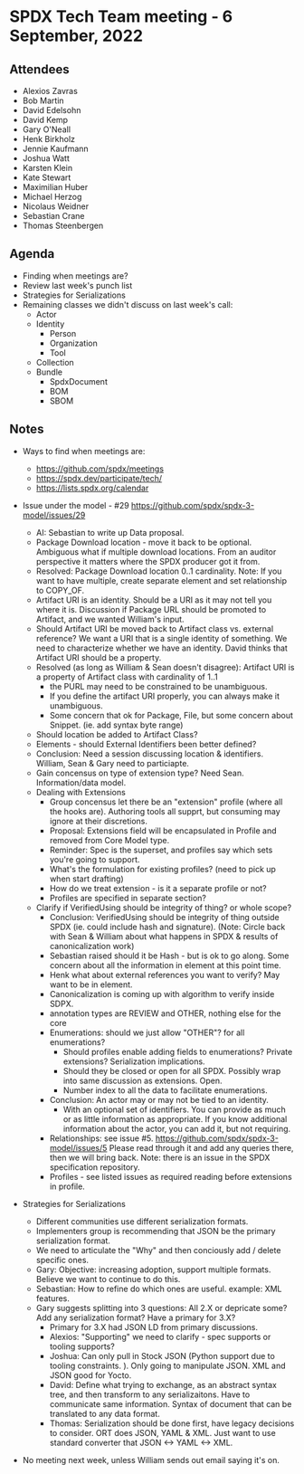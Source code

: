 # SPDX Tech Team meeting - 6 September, 2022

## Attendees

* Alexios Zavras
* Bob Martin
* David Edelsohn
* David Kemp
* Gary O'Neall
* Henk Birkholz
* Jennie Kaufmann
* Joshua Watt
* Karsten Klein
* Kate Stewart
* Maximilian Huber
* Michael Herzog
* Nicolaus Weidner
* Sebastian Crane
* Thomas Steenbergen


## Agenda

* Finding when meetings are?
* Review last week's punch list
* Strategies for Serializations
* Remaining classes we didn't discuss on last week's call:
  * Actor
  * Identity
    * Person
    * Organization
    * Tool
  * Collection
  * Bundle
    * SpdxDocument
    * BOM
    * SBOM

## Notes

* Ways to find when meetings are:
    * https://github.com/spdx/meetings
    * https://spdx.dev/participate/tech/
    * https://lists.spdx.org/calendar

* Issue under the model - #29 https://github.com/spdx/spdx-3-model/issues/29
  * AI: Sebastian to write up Data proposal.
  * Package Download location - move it back to be optional.  Ambiguous what if multiple download locations.   From an auditor perspective it matters where the SPDX producer got it from.
  * Resolved:   Package Download location 0..1 cardinality.   Note:  If you want to have multiple, create separate element and set relationship to COPY_OF.
  * Artifact URI is an identity.   Should be a URI as it may not tell you where it is.  Discussion if Package URL should be promoted to Artifact, and we wanted William's input.
  * Should Artifact URI be moved back to Artifact class vs. external reference?   We want a URI that is a single identity of something.   We need to characterize whether we have an identity.   David thinks that Artifact URI should be a property.
  * Resolved (as long as William & Sean doesn't disagree):  Artifact URI is a property of Artifact class with cardinality of 1..1
     * the PURL may need to be constrained to be unambiguous.
     * If you define the artifact URI properly, you can always make it unambiguous.
     * Some concern that ok for Package, File, but some concern about Snippet.  (ie. add syntax byte range)
  * Should location be added to Artifact Class?
  * Elements - should External Identifiers been better defined?
  * Conclusion:  Need a session discussing location & identifiers. William, Sean & Gary need to particiapte.
  * Gain concensus on type of extension type?  Need Sean.   Information/data model.
  * Dealing with Extensions
      * Group concensus let there be an "extension" profile (where all the hooks are).   Authoring tools all supprt, but consuming may ignore at their discretions.
      * Proposal: Extensions field will be encapsulated in Profile and removed from Core Model type.
      * Reminder:  Spec is the superset,  and profiles say which sets you're going to support.
      * What's the formulation for existing profiles?  (need to pick up when start drafting)
      * How do we treat extension - is it a separate profile or not?
      * Profiles are specified in separate section?
  * Clarify if VerifiedUsing should be integrity of thing?  or whole scope?
     * Conclusion: VerifiedUsing should be integrity of thing outside SPDX  (ie. could include hash and signature).  (Note:  Circle back with Sean & William about what happens in SPDX & results of canonicalization work)
     * Sebastian raised should it be Hash - but is ok to go along.    Some concern about all the information in element at this point time.
     * Henk what about external references you want to verify?  May want to be in element.
     * Canonicalization is coming up with algorithm to verify inside SDPX.
     *  annotation types are REVIEW and OTHER, nothing else for the core
     * Enumerations: should we just allow "OTHER"?  for all enumerations?
        * Should profiles enable adding fields to enumerations?   Private extensions?  Serialization implications.
        * Should they be closed or open for all SPDX.   Possibly wrap into same discussion as extensions.   Open.
        * Number index to all the data to facilitate enumerations.
    * Conclusion:  An actor may or may not be tied to an identity.
        * With an optional set of identifiers.    You can provide as much or as little information as appropriate.   If you know additional information about the actor, you can add it, but not requiring.
    *  Relationships:  see issue #5. https://github.com/spdx/spdx-3-model/issues/5  Please read through it and add any queries there, then we will bring back.   Note: there is an issue in the SPDX specification repository.
    * Profiles - see listed issues as required reading before extensions in profile.

* Strategies for Serializations
   * Different communities use different serialization formats.
   * Implementers group is recommending that JSON be the primary serialization format.
   * We need to articulate the "Why" and then conciously add / delete specific ones.
   * Gary: Objective: increasing adoption, support multiple formats.   Believe we want to continue to do this.
   * Sebastian: How to refine do which ones are useful.  example:  XML features.
   * Gary suggests splitting into 3 questions:   All 2.X or depricate some?   Add any serialization format?   Have a primary for 3.X?
      * Primary for 3.X had JSON LD from primary discussions.
      * Alexios:  "Supporting" we need to clarify - spec supports or tooling supports?
      * Joshua:  Can only pull in Stock JSON (Python support due to tooling constraints. ).   Only going to manipulate JSON.    XML and JSON good for Yocto.
      * David:  Define what trying to exchange, as an abstract syntax tree, and then transform to any serializaitons.   Have to communicate same information.   Syntax of document that can be translated to any data format.
      * Thomas: Serialization should be done first, have legacy decisions to consider.   ORT does JSON, YAML & XML.   Just want to use standard converter that JSON <-> YAML <-> XML.

* No meeting next week, unless William sends out email saying it's on.
